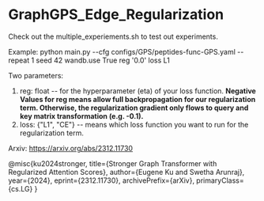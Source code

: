 # GraphGPS_Edge_Regularization

Check out the multiple_experiements.sh to test out experiments. 

Example: 
python main.py --cfg configs/GPS/peptides-func-GPS.yaml  --repeat 1  seed 42  wandb.use True reg '0.0' loss L1

Two parameters:
1. reg: float -- for the hyperparameter (eta) of your loss function. **Negative Values for reg means allow full backpropagation for our regularization term. Otherwise, the regularization gradient only flows to query and key matrix transformation (e.g. -0.1).**
2. loss: {"L1", "CE"} -- means which loss function you want to run for the regularization term. 

Arxiv: https://arxiv.org/abs/2312.11730

@misc{ku2024stronger,
      title={Stronger Graph Transformer with Regularized Attention Scores}, 
      author={Eugene Ku and Swetha Arunraj},
      year={2024},
      eprint={2312.11730},
      archivePrefix={arXiv},
      primaryClass={cs.LG}
}
